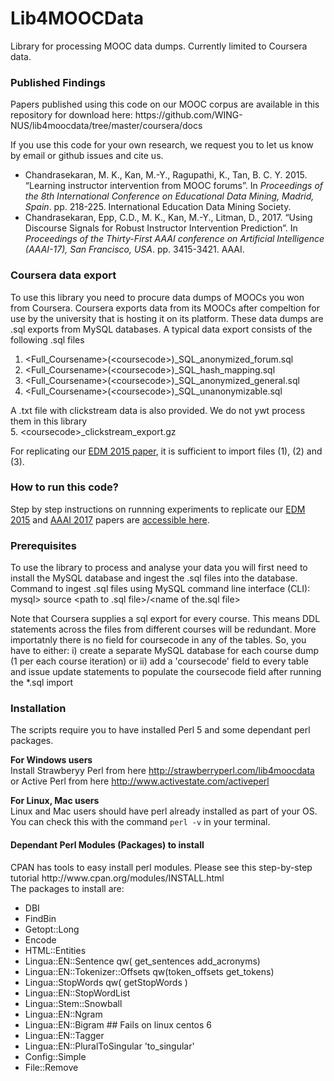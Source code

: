 <h1>Lib4MOOCData</h1>

Library for processing MOOC data dumps.  Currently limited to Coursera data.

<h3>Published Findings</h3>
Papers published using this code on our MOOC corpus are available in this repository for download here: https://github.com/WING-NUS/lib4moocdata/tree/master/coursera/docs

If you use this code for your own research, we request you to let us know by email or github issues and cite us.

- Chandrasekaran, M. K., Kan, M.-Y., Ragupathi, K., Tan, B. C. Y. 2015. “Learning instructor intervention
from MOOC forums”. In *Proceedings of the 8th International Conference on Educational Data
Mining, Madrid, Spain*. pp. 218-225. International Education Data Mining Society.
- Chandrasekaran, Epp, C.D., M. K., Kan, M.-Y., Litman, D., 2017. “Using Discourse Signals for Robust Instructor Intervention Prediction”. In *Proceedings of the Thirty-First AAAI conference on Artificial Intelligence (AAAI-17), San Francisco, USA*. pp. 3415-3421. AAAI.

<h3>Coursera data export</h3>
To use this library you need to procure data dumps of MOOCs you won from Coursera. Coursera exports data from its MOOCs after compeltion for use by the university that is hosting it on its platform. These data dumps are .sql exports from MySQL databases.
A typical data export consists of the following .sql files
<ol>
<li> &lt;Full_Coursename&gt;(&lt;coursecode&gt;)_SQL_anonymized_forum.sql </li>
<li> &lt;Full_Coursename&gt;(&lt;coursecode&gt;)_SQL_hash_mapping.sql </li>
<li> &lt;Full_Coursename&gt;(&lt;coursecode&gt;)_SQL_anonymized_general.sql </li>
<li> &lt;Full_Coursename&gt;(&lt;coursecode&gt;)_SQL_unanonymizable.sql </li>
</ol>

A .txt file with clickstream data is also provided. We do not ywt process them in this library <br>
5. &lt;coursecode&gt;_clickstream_export.gz

For replicating our <a href="http://wing.comp.nus.edu.sg/~cmkumar/edm2015.pdf">EDM 2015 paper</a>, it is sufficient to import files (1), (2) and (3).

<h3>How to run this code?</h3>
Step by step instructions on runnning experiments to replicate our <a href="http://wing.comp.nus.edu.sg/~cmkumar/edm2015.pdf">EDM 2015</a> and <a href="http://www.comp.nus.edu.sg/~a0092669/papers/Chandrasekaran_et_al_2017_AAAI.pdf">AAAI 2017</a> papers are <a href="https://docs.google.com/document/d/1H0M-46JLWrUiDsPrJHyt7vDSDKPXK2WwGZztevj3hgc/edit?usp=sharing" target="_new">accessible here</a>.

<h3>Prerequisites</h3>
To use the library to process and analyse your data you will first need to install the MySQL database and ingest the .sql files into the database.<br>
Command to ingest .sql files using MySQL command line interface (CLI):
mysql&gt; source &lt;path to .sql file&gt;/&lt;name of the.sql file&gt;

Note that Coursera supplies a sql export for every course. This means DDL statements across the files from different courses will be redundant. More importatnly there is no field for coursecode in any of the tables. So, you have to either:
i) create a separate MySQL database for each course dump (1 per each course iteration) or
ii) add a 'coursecode' field to every table and issue update statements to populate the coursecode field after running the *.sql import

<h3>Installation</h3>
The scripts require you to have installed Perl 5 and some dependant perl packages.

<b>For Windows users </b> <br>
Install Strawberyy Perl from here http://strawberryperl.com/lib4moocdata or Active Perl from here http://www.activestate.com/activeperl

<b> For Linux, Mac users </b> <br>
Linux and Mac users should have perl already installed as part of your OS. You can check this with the command `perl -v` in your terminal.

<h4>Dependant Perl Modules (Packages) to install</h4>
CPAN has tools to easy install perl modules. Please see this step-by-step tutorial http://www.cpan.org/modules/INSTALL.html <br>
The packages to install are:
<ul>
<li>DBI</li>
<li>FindBin</li>
<li>Getopt::Long</li>
<li>Encode</li>
<li>HTML::Entities</li>
<li>Lingua::EN::Sentence qw( get_sentences add_acronyms)</li>
<li>Lingua::EN::Tokenizer::Offsets qw(token_offsets get_tokens)</li>
<li>Lingua::StopWords  qw( getStopWords )</li>
<li>Lingua::EN::StopWordList</li>
<li>Lingua::Stem::Snowball</li>
<li>Lingua::EN::Ngram</li>
<li>Lingua::EN::Bigram ## Fails on linux centos 6 </li>
<li>Lingua::EN::Tagger</li>
<li>Lingua::EN::PluralToSingular 'to_singular'</li>
<li>Config::Simple</li>
<li>File::Remove</li>
</ul>
